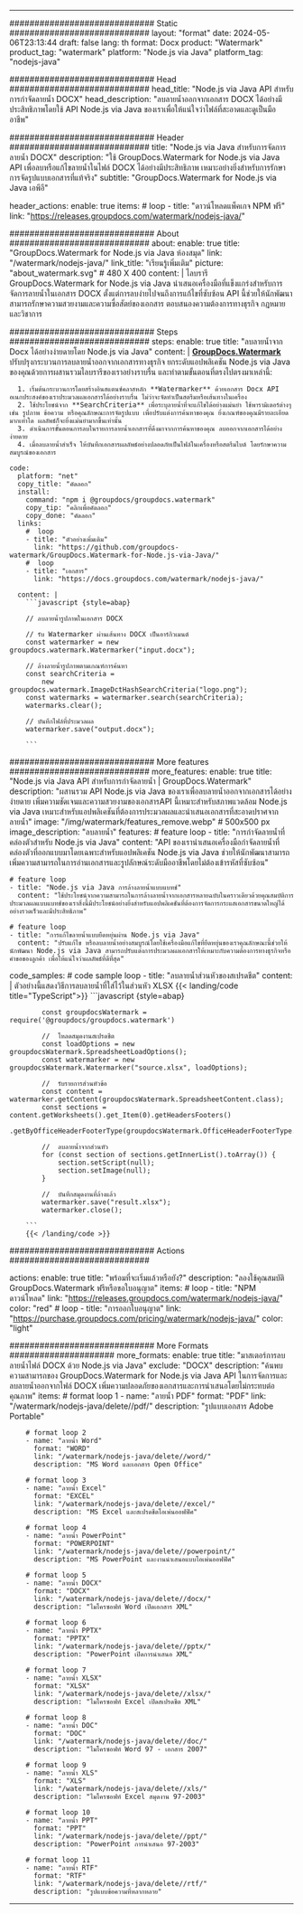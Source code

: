 
---
############################# Static ############################
layout: "format"
date:  2024-05-06T23:13:44
draft: false
lang: th
format: Docx
product: "Watermark"
product_tag: "watermark"
platform: "Node.js via Java"
platform_tag: "nodejs-java"

############################# Head ############################
head_title: "Node.js via Java API สำหรับการกำจัดลายน้ำ DOCX"
head_description: "ลบลายน้ำออกจากเอกสาร DOCX ได้อย่างมีประสิทธิภาพโดยใช้ API Node.js via Java ของเราเพื่อให้แน่ใจว่าไฟล์ที่สะอาดและดูเป็นมืออาชีพ"

############################# Header ############################
title: "Node.js via Java สำหรับการจัดการลายน้ำ DOCX" 
description: "ใช้ GroupDocs.Watermark for Node.js via Java API เพื่อลบหรือแก้ไขลายน้ำในไฟล์ DOCX ได้อย่างมีประสิทธิภาพ เหมาะอย่างยิ่งสำหรับการรักษาการจัดรูปแบบเอกสารที่แท้จริง"
subtitle: "GroupDocs.Watermark for Node.js via Java เอพีอี" 

header_actions:
  enable: true
  items:
    #  loop
    - title: "ดาวน์โหลดแพ็คเกจ NPM ฟรี"
      link: "https://releases.groupdocs.com/watermark/nodejs-java/"
      
############################# About ############################
about:
    enable: true
    title: "GroupDocs.Watermark for Node.js via Java ห้องสมุด"
    link: "/watermark/nodejs-java/"
    link_title: "เรียนรู้เพิ่มเติม"
    picture: "about_watermark.svg" # 480 X 400
    content: |
       ไลบรารี GroupDocs.Watermark for Node.js via Java นำเสนอเครื่องมือที่แข็งแกร่งสำหรับการจัดการลายน้ำในเอกสาร DOCX ตั้งแต่การลบง่ายไปจนถึงการแก้ไขที่ซับซ้อน API นี้ช่วยให้นักพัฒนาสามารถรักษาความสวยงามและความซื่อสัตย์ของเอกสาร ตอบสนองความต้องการทางธุรกิจ กฎหมาย และวิชาการ

############################# Steps ############################
steps:
    enable: true
    title: "ลบลายน้ำจาก Docx ได้อย่างง่ายดายโดย Node.js via Java"
    content: |
      **[GroupDocs.Watermark](https://products.groupdocs.com/watermark/nodejs-java/)** ปรับปรุงกระบวนการลบลายน้ำออกจากเอกสารทางธุรกิจ ยกระดับแอปพลิเคชัน Node.js via Java ของคุณด้วยการผสานรวมไลบรารีของเราอย่างราบรื่น และทำตามขั้นตอนที่ตรงไปตรงมาเหล่านี้:
      
      1. เริ่มต้นกระบวนการโดยสร้างอินสแตนซ์คลาสหลัก **Watermarker** ด้วยเอกสาร Docx API อเนกประสงค์ของเราประมวลผลเอกสารได้อย่างราบรื่น ไม่ว่าจะจัดทำเป็นสตรีมหรือเส้นทางในเครื่อง
      2. ใช้ประโยชน์จาก **SearchCriteria** เพื่อระบุลายน้ำที่จะแก้ไขได้อย่างแม่นยำ ใช้พารามิเตอร์ต่างๆ เช่น รูปภาพ ข้อความ หรือคุณลักษณะการจัดรูปแบบ เพื่อปรับแต่งการค้นหาของคุณ ยิ่งเกณฑ์ของคุณมีรายละเอียดมากเท่าใด ผลลัพธ์ก็จะยิ่งแม่นยำมากขึ้นเท่านั้น
      3. ดำเนินการขั้นตอนการลบในรายการลายน้ำเอกสารที่ดึงมาจากการค้นหาของคุณ ลบออกจากเอกสารได้อย่างง่ายดาย
      4. เมื่อลบลายน้ำสำเร็จ ให้บันทึกเอกสารผลลัพธ์อย่างปลอดภัยเป็นไฟล์ในเครื่องหรือสตรีมไบต์ โดยรักษาความสมบูรณ์ของเอกสาร
   
    code:
      platform: "net"
      copy_title: "คัดลอก"
      install:
        command: "npm i @groupdocs/groupdocs.watermark"
        copy_tip: "คลิกเพื่อคัดลอก"
        copy_done: "คัดลอก"
      links:
        #  loop
        - title: "ตัวอย่างเพิ่มเติม"
          link: "https://github.com/groupdocs-watermark/GroupDocs.Watermark-for-Node.js-via-Java/"
        #  loop
        - title: "เอกสาร"
          link: "https://docs.groupdocs.com/watermark/nodejs-java/"
          
      content: |
        ```javascript {style=abap}

        // ลบลายน้ำรูปภาพในเอกสาร DOCX

        // รับ Watermarker ผ่านเส้นทาง DOCX เป็นอาร์กิวเมนต์
        const watermarker = new groupdocs.watermark.Watermarker("input.docx");
        
        // ล้างลายน้ำรูปภาพตามเกณฑ์การค้นหา
        const searchCriteria = 
            new groupdocs.watermark.ImageDctHashSearchCriteria("logo.png");
        const watermarks = watermarker.search(searchCriteria);
        watermarks.clear();

        // บันทึกไฟล์ที่ประมวลผล
        watermarker.save("output.docx");
        
        ```            

############################# More features ############################
more_features:
  enable: true
  title: "Node.js via Java API สำหรับการกำจัดลายน้ำ | GroupDocs.Watermark"
  description: "ผสานรวม API Node.js via Java ของเราเพื่อลบลายน้ำออกจากเอกสารได้อย่างง่ายดาย เพิ่มความชัดเจนและความสวยงามของเอกสารAPI นี้เหมาะสำหรับสภาพแวดล้อม Node.js via Java เหมาะสำหรับแอปพลิเคชันที่ต้องการประมวลผลและนำเสนอเอกสารที่สะอาดปราศจากลายน้ำ"
  image: "/img/watermark/features_remove.webp" # 500x500 px
  image_description: "ลบลายน้ำ"
  features:
    # feature loop
    - title: "การกำจัดลายน้ำที่คล่องตัวสำหรับ Node.js via Java"
      content: "API ของเรานำเสนอเครื่องมือกำจัดลายน้ำที่คล่องตัวที่ออกแบบมาโดยเฉพาะสำหรับแอปพลิเคชัน Node.js via Java ช่วยให้นักพัฒนาสามารถเพิ่มความสามารถในการอ่านเอกสารและรูปลักษณ์ระดับมืออาชีพโดยไม่ต้องเข้ารหัสที่ซับซ้อน"

    # feature loop
    - title: "Node.js via Java การล้างลายน้ำแบบแบทช์"
      content: "ใช้ประโยชน์จากความสามารถในการล้างลายน้ำจากเอกสารหลายฉบับในคราวเดียวด้วยคุณสมบัติการประมวลผลแบบแบทช์ของเราสิ่งนี้มีประโยชน์อย่างยิ่งสำหรับแอปพลิเคชันที่ต้องการจัดการกระแสเอกสารขนาดใหญ่ได้อย่างรวดเร็วและมีประสิทธิภาพ"

    # feature loop
    - title: "การแก้ไขลายน้ำแบบยืดหยุ่นผ่าน Node.js via Java"
      content: "ปรับแก้ไข หรือลบลายน้ำอย่างสมบูรณ์โดยใช้เครื่องมือแก้ไขที่ยืดหยุ่นของเราคุณลักษณะนี้ช่วยให้นักพัฒนา Node.js via Java สามารถปรับแต่งการประมวลผลเอกสารให้เหมาะกับความต้องการทางธุรกิจหรือคำขอของลูกค้า เพื่อให้แน่ใจว่าผลลัพธ์ที่ดีที่สุด"
      
  code_samples:
    # code sample loop
    - title: "ลบลายน้ำส่วนหัวของสเปรดชีต"
      content: |
        ตัวอย่างนี้แสดงวิธีการลบลายน้ำที่ใส่ไว้ในส่วนหัว XLSX
        {{< landing/code title="TypeScript">}}
        ```javascript {style=abap}
        
            const groupdocsWatermark = require('@groupdocs/groupdocs.watermark')

            //  โหลดสมุดงานสเปรดชีต
            const loadOptions = new groupdocsWatermark.SpreadsheetLoadOptions();
            const watermarker = new groupdocsWatermark.Watermarker("source.xlsx", loadOptions);

            //  รับรายการส่วนหัวข้อ
            const content = watermarker.getContent(groupdocsWatermark.SpreadsheetContent.class);
            const sections = content.getWorksheets().get_Item(0).getHeadersFooters()
                .getByOfficeHeaderFooterType(groupdocsWatermark.OfficeHeaderFooterType.HeaderPrimary).getSections();
  
            //  ลบลายน้ำจากส่วนหัว
            for (const section of sections.getInnerList().toArray()) {
                section.setScript(null);
                section.setImage(null);
            }

            //  บันทึกสมุดงานที่ล้างแล้ว
            watermarker.save("result.xlsx");
            watermarker.close();

        ```
        {{< /landing/code >}}


############################# Actions ############################

actions:
  enable: true
  title: "พร้อมที่จะเริ่มแล้วหรือยัง?"
  description: "ลองใช้คุณสมบัติ GroupDocs.Watermark ฟรีหรือขอใบอนุญาต"
  items:
    #  loop
    - title: "NPM ดาวน์โหลด"
      link: "https://releases.groupdocs.com/watermark/nodejs-java/"
      color: "red"
        #  loop
    - title: "การออกใบอนุญาต"
      link: "https://purchase.groupdocs.com/pricing/watermark/nodejs-java/"
      color: "light"


############################# More Formats #####################
more_formats:
    enable: true
    title: "มาสเตอร์การลบลายน้ำไฟล์ DOCX ด้วย Node.js via Java"
    exclude: "DOCX"
    description: "ค้นพบความสามารถของ GroupDocs.Watermark for Node.js via Java API ในการจัดการและลบลายน้ำออกจากไฟล์ DOCX เพิ่มความปลอดภัยของเอกสารและการนำเสนอโดยไม่กระทบต่อคุณภาพ"
    items: 
        # format loop 1
        - name: "ลายน้ำ PDF"
          format: "PDF"
          link: "/watermark/nodejs-java/delete//pdf/"
          description: "รูปแบบเอกสาร Adobe Portable"

        # format loop 2
        - name: "ลายน้ำ Word"
          format: "WORD"
          link: "/watermark/nodejs-java/delete//word/"
          description: "MS Word และเอกสาร Open Office"
          
        # format loop 3
        - name: "ลายน้ำ Excel"
          format: "EXCEL"
          link: "/watermark/nodejs-java/delete//excel/"
          description: "MS Excel และสเปรดชีตโอเพ่นออฟฟิศ"

        # format loop 4
        - name: "ลายน้ำ PowerPoint"
          format: "POWERPOINT"
          link: "/watermark/nodejs-java/delete//powerpoint/"
          description: "MS PowerPoint และงานนำเสนอแบบโอเพ่นออฟฟิศ"

        # format loop 5
        - name: "ลายน้ำ DOCX"
          format: "DOCX"
          link: "/watermark/nodejs-java/delete//docx/"
          description: "ไมโครซอฟท์ Word เปิดเอกสาร XML"
          
        # format loop 6
        - name: "ลายน้ำ PPTX"
          format: "PPTX"
          link: "/watermark/nodejs-java/delete//pptx/"
          description: "PowerPoint เปิดการนำเสนอ XML"
          
        # format loop 7
        - name: "ลายน้ำ XLSX"
          format: "XLSX"
          link: "/watermark/nodejs-java/delete//xlsx/"
          description: "ไมโครซอฟท์ Excel เปิดสเปรดชีต XML"

        # format loop 8
        - name: "ลายน้ำ DOC"
          format: "DOC"
          link: "/watermark/nodejs-java/delete//doc/"
          description: "ไมโครซอฟท์ Word 97 - เอกสาร 2007"

        # format loop 9
        - name: "ลายน้ำ XLS"
          format: "XLS"
          link: "/watermark/nodejs-java/delete//xls/"
          description: "ไมโครซอฟท์ Excel สมุดงาน 97-2003"

        # format loop 10
        - name: "ลายน้ำ PPT"
          format: "PPT"
          link: "/watermark/nodejs-java/delete//ppt/"
          description: "PowerPoint การนำเสนอ 97-2003"

        # format loop 11
        - name: "ลายน้ำ RTF"
          format: "RTF"
          link: "/watermark/nodejs-java/delete//rtf/"
          description: "รูปแบบข้อความที่หลากหลาย"

---
